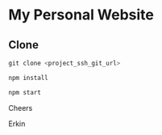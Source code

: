 # My Personal Website

## Clone

```js
git clone <project_ssh_git_url>

npm install

npm start
```

Cheers

Erkin
